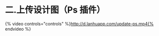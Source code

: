 # 二.上传设计图（Ps 插件）

{% video controls="controls" %}http://d.lanhuapp.com/update-ps.mp4{% endvideo %}  